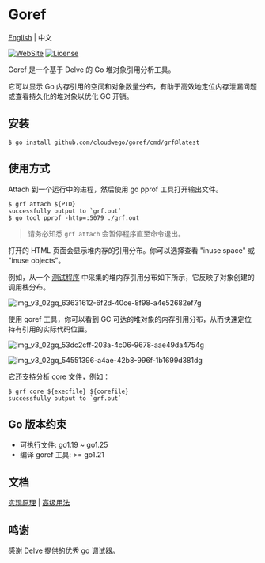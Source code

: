 # Goref

[English](README.md) | 中文

[![WebSite](https://img.shields.io/website?up_message=cloudwego&url=https%3A%2F%2Fwww.cloudwego.io%2F)](https://www.cloudwego.io/)
[![License](https://img.shields.io/github/license/cloudwego/goref)](https://github.com/cloudwego/goref/blob/main/LICENSE-APACHE)

Goref 是一个基于 Delve 的 Go 堆对象引用分析工具。

它可以显示 Go 内存引用的空间和对象数量分布，有助于高效地定位内存泄漏问题或查看持久化的堆对象以优化 GC 开销。

## 安装

```
$ go install github.com/cloudwego/goref/cmd/grf@latest
```

## 使用方式

Attach 到一个运行中的进程，然后使用 go pprof 工具打开输出文件。

```
$ grf attach ${PID}
successfully output to `grf.out`
$ go tool pprof -http=:5079 ./grf.out
```

> 请务必知悉 `grf attach` 会暂停程序直至命令退出。

打开的 HTML 页面会显示堆内存的引用分布。你可以选择查看 "inuse space" 或 "inuse objects"。

例如，从一个 [测试程序](https://github.com/cloudwego/goref/blob/main/testdata/mockleak/main.go) 中采集的堆内存引用分布如下所示，它反映了对象创建的调用栈分布。

![img_v3_02gq_63631612-6f2d-40ce-8f98-a4e52682ef7g](https://github.com/user-attachments/assets/9fb6bded-3f68-4b73-972d-a273c45b7680)


使用 goref 工具，你可以看到 GC 可达的堆对象的内存引用分布，从而快速定位持有引用的实际代码位置。

![img_v3_02gq_53dc2cff-203a-4c06-9678-aae49da4754g](https://github.com/user-attachments/assets/7a6b5a83-e3cd-415f-a5c0-c88d6493e45b)

![img_v3_02gq_54551396-a4ae-42b8-996f-1b1699d381dg](https://github.com/user-attachments/assets/2466c26a-eb78-4be9-af48-7a25e851982a)

它还支持分析 core 文件，例如：

```
$ grf core ${execfile} ${corefile}
successfully output to `grf.out`
```

## Go 版本约束

- 可执行文件: go1.19 ~ go1.25
- 编译 goref 工具: >= go1.21


## 文档

[实现原理](docs/principle_cn.md) | [高级用法](docs/advanced_usage_cn.md)

## 鸣谢

感谢 [Delve](https://github.com/go-delve/delve) 提供的优秀 go 调试器。
